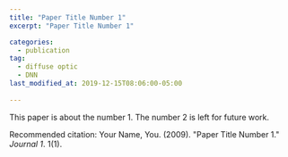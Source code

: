 ```yaml
---
title: "Paper Title Number 1"
excerpt: "Paper Title Number 1"

categories:
  - publication
tag:
  - diffuse optic
  - DNN
last_modified_at: 2019-12-15T08:06:00-05:00
  
---
```


This paper is about the number 1. The number 2 is left for future work.


Recommended citation: Your Name, You. (2009). "Paper Title Number 1." <i>Journal 1</i>. 1(1).

